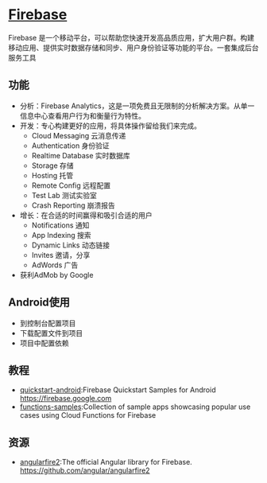 # [Firebase](https://firebase.google.com/)

Firebase 是一个移动平台，可以帮助您快速开发高品质应用，扩大用户群。构建移动应用、提供实时数据存储和同步、用户身份验证等功能的平台。一套集成后台服务工具

## 功能

* 分析：Firebase Analytics，这是一项免费且无限制的分析解决方案。从单一信息中心查看用户行为和衡量行为特性。
* 开发：专心构建更好的应用，将具体操作留给我们来完成。
  - Cloud Messaging 云消息传递
  - Authentication 身份验证
  - Realtime Database 实时数据库
  - Storage 存储
  - Hosting 托管
  - Remote Config 远程配置
  - Test Lab 测试实验室
  - Crash Reporting 崩溃报告
* 增长：在合适的时间赢得和吸引合适的用户
  - Notifications 通知
  - App Indexing 搜索
  - Dynamic Links 动态链接
  - Invites 邀请，分享
  - AdWords 广告
* 获利AdMob by Google

## Android使用

* 到控制台配置项目
* 下载配置文件到项目
* 项目中配置依赖

## 教程

* [quickstart-android](https://github.com/firebase/quickstart-android):Firebase Quickstart Samples for Android <https://firebase.google.com>
* [functions-samples](https://github.com/firebase/functions-samples):Collection of sample apps showcasing popular use cases using Cloud Functions for Firebase

## 资源

* [angularfire2](https://github.com/angular/angularfire2):The official Angular library for Firebase. <https://github.com/angular/angularfire2>
